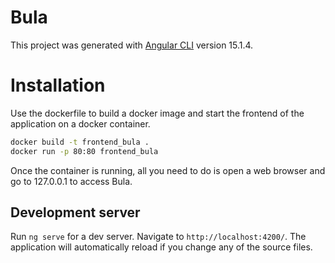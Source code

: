 # Bula

This project was generated with [Angular CLI](https://github.com/angular/angular-cli) version 15.1.4.

# Installation
Use the dockerfile to build a docker image and start the frontend of the application on a docker container.

```bash
docker build -t frontend_bula .
docker run -p 80:80 frontend_bula
```

Once the container is running, all you need to do is open a web browser and go to 127.0.0.1 to access Bula.

## Development server

Run `ng serve` for a dev server. Navigate to `http://localhost:4200/`. The application will automatically reload if you change any of the source files.
